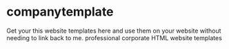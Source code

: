 # companytemplate
Get your this website templates here and use them on your website without needing to link back to me. professional corporate HTML website templates

